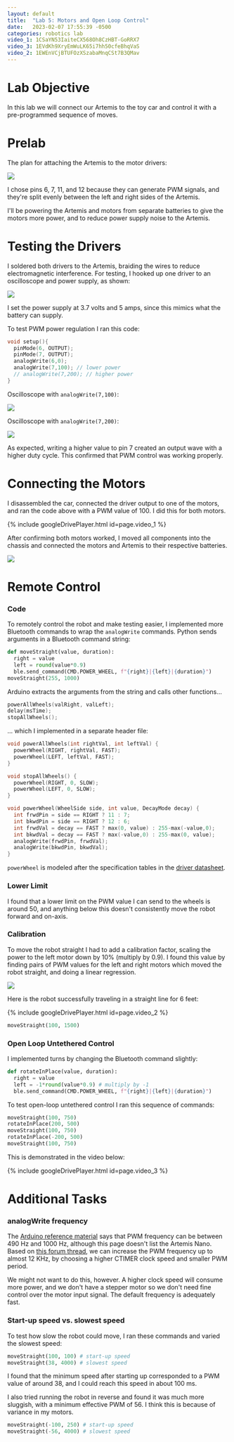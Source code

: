 ```yaml
---
layout: default
title:  "Lab 5: Motors and Open Loop Control"
date:   2023-02-07 17:55:39 -0500
categories: robotics lab
video_1: 1CSaYN53IaiteCX568Oh8CzHBT-GoRRX7
video_3: 1EVdKh9XryEmWuLK65i7hh50cfeBhqVaS
video_2: 1EWEnVCjBTUFOzXSzabaMnqCSt7B3QMav
---
```

# Lab Objective

In this lab we will connect our Artemis to the toy car and control it with a 
pre-programmed sequence of moves. 

# Prelab

The plan for attaching the Artemis to the motor drivers:

<img src="/img/Lab5/lab5_plan.png">

I chose pins 6, 7, 11, and 12 because they can generate PWM signals, and they're
split evenly between the left and right sides of the Artemis.

I'll be powering the Artemis and motors from separate batteries to give the 
motors more power, and to reduce power supply noise to the Artemis.

# Testing the Drivers

I soldered both drivers to the Artemis, braiding the wires to reduce 
electromagnetic interference. For testing, I hooked up one driver to an 
oscilloscope and power supply, as shown:

<img src="/img/Lab5/wiring_edit_2.jpg">

I set the power supply at 3.7 volts and 5 amps, since this mimics what the 
battery can supply.

To test PWM power regulation I ran this code:
```c
void setup(){
  pinMode(6, OUTPUT);
  pinMode(7, OUTPUT);
  analogWrite(6,0);
  analogWrite(7,100); // lower power
  // analogWrite(7,200); // higher power
}
```

Oscilloscope with `analogWrite(7,100)`:

<img src="/img/Lab5/osc_100_crop.jpg">

Oscilloscope with `analogWrite(7,200)`:

<img src="/img/Lab5/osc_200_crop.jpg">

As expected, writing a higher value to pin 7 created an output wave with a 
higher duty cycle. This confirmed that PWM control was working properly.

# Connecting the Motors

I disassembled the car, connected the driver output to one of the motors, and
ran the code above with a PWM value of 100. I did this for both motors.

{% include googleDrivePlayer.html id=page.video_1 %}

After confirming both motors worked, I moved all components into the chassis and
connected the motors and Artemis to their respective batteries.

<img src="/img/Lab5/chassis_labeled.jpg">

# Remote Control

### Code
To remotely control the robot and make testing easier, I implemented more 
Bluetooth commands to wrap the ```analogWrite``` commands.
Python sends arguments in a Bluetooth command string:
```python
def moveStraight(value, duration):
  right = value
  left = round(value*0.9)
  ble.send_command(CMD.POWER_WHEEL, f"{right}|{left}|{duration}")
moveStraight(255, 1000)
```

Arduino extracts the arguments from the string and calls other functions...
```c
powerAllWheels(valRight, valLeft);
delay(msTime);
stopAllWheels();
```
... which I implemented in a separate header file:
```c
void powerAllWheels(int rightVal, int leftVal) {
  powerWheel(RIGHT, rightVal, FAST);
  powerWheel(LEFT, leftVal, FAST);
}

void stopAllWheels() {
  powerWheel(RIGHT, 0, SLOW);
  powerWheel(LEFT, 0, SLOW);
}

void powerWheel(WheelSide side, int value, DecayMode decay) {
  int frwdPin = side == RIGHT ? 11 : 7;
  int bkwdPin = side == RIGHT ? 12 : 6;
  int frwdVal = decay == FAST ? max(0, value) : 255-max(-value,0);
  int bkwdVal = decay == FAST ? max(-value,0) : 255-max(0, value);
  analogWrite(frwdPin, frwdVal);
  analogWrite(bkwdPin, bkwdVal);
}
```

```powerWheel``` is modeled after the specification tables in the 
[driver datasheet][drv_docs].

[drv_docs]:https://www.ti.com/lit/ds/symlink/drv8833.pdf#%5B%7B%22num%22%3A143%2C%22gen%22%3A0%7D%2C%7B%22name%22%3A%22XYZ%22%7D%2C0%2C423.5%2C0%5D

### Lower Limit
I found that a lower limit on the PWM value I can send to the wheels is around
50, and anything below this doesn't consistently move the robot forward and
on-axis.

### Calibration
To move the robot straight I had to add a calibration factor, scaling the
power to the left motor down by 10% (multiply by 0.9). I found this value by 
finding pairs of PWM values for the left and right motors which moved the robot 
straight, and doing a linear regression.

<img src="/img/Lab5/regression.png">

Here is the robot successfully traveling in a straight line for 6 feet:

{% include googleDrivePlayer.html id=page.video_2 %}

```python
moveStraight(100, 1500)
```

### Open Loop Untethered Control

I implemented turns by changing the Bluetooth command slightly:
```python
def rotateInPlace(value, duration):
  right = value
  left = -1*round(value*0.9) # multiply by -1
  ble.send_command(CMD.POWER_WHEEL, f"{right}|{left}|{duration}")
```
To test open-loop untethered control I ran this sequence of commands:
```python
moveStraight(100, 750)
rotateInPlace(200, 500)
moveStraight(100, 750)
rotateInPlace(-200, 500)
moveStraight(100, 750)
```
This is demonstrated in the video below:

{% include googleDrivePlayer.html id=page.video_3 %}

# Additional Tasks

### analogWrite frequency

The [Arduino reference material][arduino] says that PWM frequency can be between
490 Hz and 1000 Hz, although this page doesn't list the Artemis Nano. Based on 
[this forum thread][forum], we can increase the PWM frequency up to almost
12 KHz, by choosing a higher CTIMER clock speed and smaller PWM period.

[arduino]:https://www.arduino.cc/reference/en/language/functions/analog-io/analogwrite/
[forum]:https://forum.sparkfun.com/viewtopic.php?t=55664

We might not want to do this, however. A higher clock speed will consume more
power, and we don't have a stepper motor so we don't need fine control over the
motor input signal. The default frequency is adequately fast.

### Start-up speed vs. slowest speed

To test how slow the robot could move, I ran these commands and varied the 
slowest speed:
```python
moveStraight(100, 100) # start-up speed
moveStraight(38, 4000) # slowest speed
```

I found that the minimum speed after starting up corresponded to a PWM value
of around 38, and I could reach this speed in about 100 ms.

I also tried running the robot in reverse and found it was much more sluggish,
with a minimum effective PWM of 56. I think this is because of variance in my
motors.
```python
moveStraight(-100, 250) # start-up speed
moveStraight(-56, 4000) # slowest speed
```
